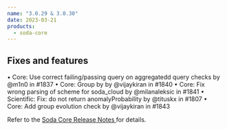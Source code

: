 ```yaml
---
name: "3.0.29 & 3.0.30"
date: 2023-03-21
products:
  - soda-core
---
```


## Fixes and features

• Core: Use correct failing/passing query on aggregatedd query checks by @m1n0 in #1837
• Core: Group by by @vijaykiran in #1840
• Core: Fix wrong parsing of scheme for soda_cloud by @milanaleksic in #1841
• Scientific: Fix: do not return anomalyProbability by @tituskx in #1807
• Core: Add group evolution check by @vijaykiran in #1843


Refer to the <a href="https://github.com/sodadata/soda-core/releases" target="_blank">Soda Core Release Notes </a> for details.